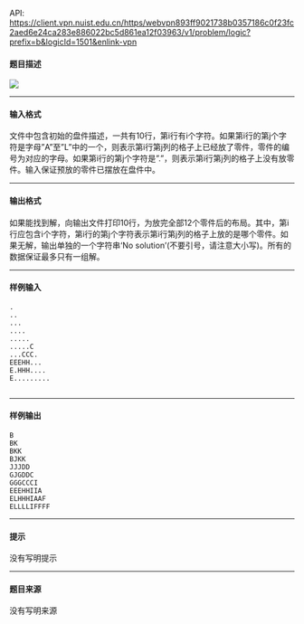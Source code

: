 API: https://client.vpn.nuist.edu.cn/https/webvpn893ff9021738b0357186c0f23fc2aed6e24ca283e886022bc5d861ea12f03963/v1/problem/logic?prefix=b&logicId=1501&enlink-vpn

#### 题目描述

![](../file/1501_0.jpg)

---

#### 输入格式

文件中包含初始的盘件描述，一共有10行，第i行有i个字符。如果第i行的第j个字符是字母”A”至”L”中的一个，则表示第i行第j列的格子上已经放了零件，零件的编号为对应的字母。如果第i行的第j个字符是”.”，则表示第i行第j列的格子上没有放零件。输入保证预放的零件已摆放在盘件中。

---

#### 输出格式

如果能找到解，向输出文件打印10行，为放完全部12个零件后的布局。其中，第i行应包含i个字符，第i行的第j个字符表示第i行第j列的格子上放的是哪个零件。如果无解，输出单独的一个字符串‘No solution’(不要引号，请注意大小写)。所有的数据保证最多只有一组解。

---

#### 样例输入
```
.
..
...
....
.....
.....C
...CCC.
EEEHH...
E.HHH....
E.........


```

---

#### 样例输出
```
B
BK
BKK
BJKK
JJJDD
GJGDDC
GGGCCCI
EEEHHIIA
ELHHHIAAF
ELLLLIFFFF

```

---

#### 提示

没有写明提示

---

#### 题目来源

没有写明来源